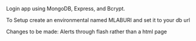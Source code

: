 Login app using MongoDB, Express, and Bcrypt.

To Setup create an environmental named MLABURI and set it to your db url

Changes to be made: Alerts through flash rather than a html page
